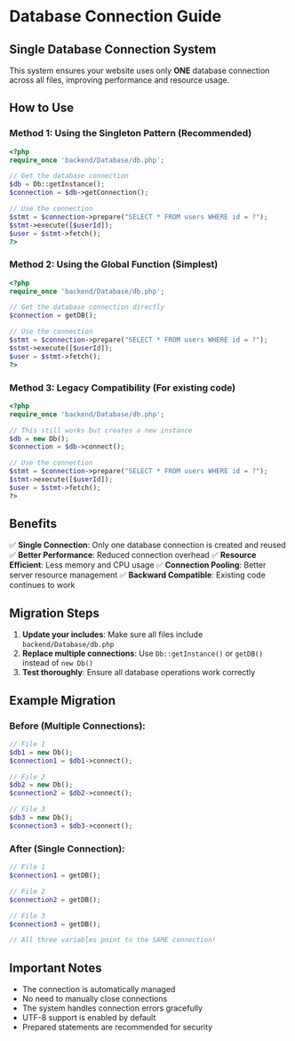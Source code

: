 # Database Connection Guide

## Single Database Connection System

This system ensures your website uses only **ONE** database connection across all files, improving performance and resource usage.

## How to Use

### Method 1: Using the Singleton Pattern (Recommended)

```php
<?php
require_once 'backend/Database/db.php';

// Get the database connection
$db = Db::getInstance();
$connection = $db->getConnection();

// Use the connection
$stmt = $connection->prepare("SELECT * FROM users WHERE id = ?");
$stmt->execute([$userId]);
$user = $stmt->fetch();
?>
```

### Method 2: Using the Global Function (Simplest)

```php
<?php
require_once 'backend/Database/db.php';

// Get the database connection directly
$connection = getDB();

// Use the connection
$stmt = $connection->prepare("SELECT * FROM users WHERE id = ?");
$stmt->execute([$userId]);
$user = $stmt->fetch();
?>
```

### Method 3: Legacy Compatibility (For existing code)

```php
<?php
require_once 'backend/Database/db.php';

// This still works but creates a new instance
$db = new Db();
$connection = $db->connect();

// Use the connection
$stmt = $connection->prepare("SELECT * FROM users WHERE id = ?");
$stmt->execute([$userId]);
$user = $stmt->fetch();
?>
```

## Benefits

✅ **Single Connection**: Only one database connection is created and reused
✅ **Better Performance**: Reduced connection overhead
✅ **Resource Efficient**: Less memory and CPU usage
✅ **Connection Pooling**: Better server resource management
✅ **Backward Compatible**: Existing code continues to work

## Migration Steps

1. **Update your includes**: Make sure all files include `backend/Database/db.php`
2. **Replace multiple connections**: Use `Db::getInstance()` or `getDB()` instead of `new Db()`
3. **Test thoroughly**: Ensure all database operations work correctly

## Example Migration

### Before (Multiple Connections):

```php
// File 1
$db1 = new Db();
$connection1 = $db1->connect();

// File 2
$db2 = new Db();
$connection2 = $db2->connect();

// File 3
$db3 = new Db();
$connection3 = $db3->connect();
```

### After (Single Connection):

```php
// File 1
$connection1 = getDB();

// File 2
$connection2 = getDB();

// File 3
$connection3 = getDB();

// All three variables point to the SAME connection!
```

## Important Notes

- The connection is automatically managed
- No need to manually close connections
- The system handles connection errors gracefully
- UTF-8 support is enabled by default
- Prepared statements are recommended for security
